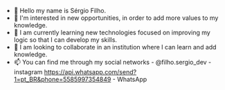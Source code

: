 - 👋 Hello my name is Sérgio Filho.
- 👀 I'm interested in new opportunities, in order to add more values to my knowledge.
- 🌱 I am currently learning new technologies focused on improving my logic so that I can develop my skills.
- 💞️ I am looking to collaborate in an institution where I can learn and add knowledge.
- 📫 You can find me through my social networks - @filho.sergio_dev - instagram
                  https://api.whatsapp.com/send?1=pt_BR&phone=5585997354849 - WhatsApp
